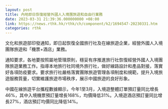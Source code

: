 ```yaml
---
layout: post
title: 內地即日恢復經營外國人入境團旅遊和自由行業務
date: 2023-03-31 21:39:36.000000000 +08:00
link: https://news.rthk.hk/rthk/ch/component/k2/1694547-20230331.htm
categories: rthk
---
```


文化和旅遊部印發通知，即日起恢復全國旅行社及在線旅遊企業，經營外國人入境團隊旅遊和「機票+酒店」業務。 

通知要求，各地要按照屬地管理原則，穩妥有序推進旅行社恢復經營外國人入境團隊旅遊業務工作。指導本地旅行社同境外旅行社，做好線路設計和產品對接，落實好各項防疫要求。要求旅行社嚴格落實團隊旅遊管理各項制度和規範，提升入境旅遊服務質量，切實維護旅遊市場秩序，展示中國旅遊的良好形象。 

中國在線旅遊平台攜程數據顯示，今年1至3月，入境遊整體訂單預訂量同比增長46%，其中入境機票預訂量增長168%，均價降低31%。入境遊酒店預訂量同比增長27%，酒店預訂均價同比降低14%。
